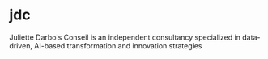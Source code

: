 # jdc
Juliette Darbois Conseil is an independent consultancy specialized in data-driven, AI-based transformation and innovation strategies
